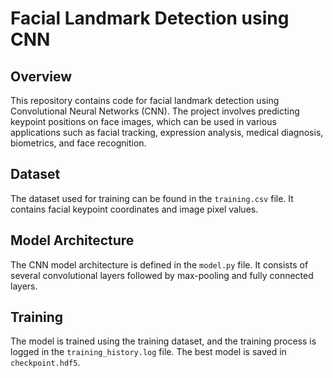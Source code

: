 # Facial Landmark Detection using CNN

## Overview

This repository contains code for facial landmark detection using Convolutional Neural Networks (CNN). The project involves predicting keypoint positions on face images, which can be used in various applications such as facial tracking, expression analysis, medical diagnosis, biometrics, and face recognition.

## Dataset

The dataset used for training can be found in the `training.csv` file. It contains facial keypoint coordinates and image pixel values.

## Model Architecture

The CNN model architecture is defined in the `model.py` file. It consists of several convolutional layers followed by max-pooling and fully connected layers.

## Training

The model is trained using the training dataset, and the training process is logged in the `training_history.log` file. The best model is saved in `checkpoint.hdf5`.

```bash
